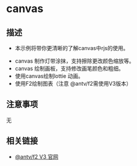 # canvas

## 描述
* 本示例将带你更清晰的了解canvas中rjs的使用。
- canvas 制作灯带涂抹，支持擦除更改颜色缩放等。
- canvas 绘制画板，支持修改画笔颜色和粗细。
- 使用canvas绘制lottie 动画。
- 使用F2绘制图表（注意 @antv/f2需使用V3版本）


## 注意事项
无

## 相关链接
- [@antv/f2 V3 官网](https://f2-v3.antv.vision/zh)
